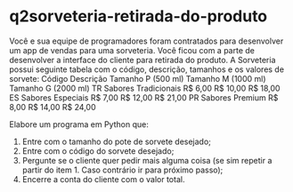 # q2sorveteria-retirada-do-produto

Você e sua equipe de programadores foram contratados para desenvolver um app de vendas para uma sorveteria. Você ficou com a parte de desenvolver a interface do cliente para retirada do produto.
A Sorveteria possui seguinte tabela com o código, descrição, tamanhos e os valores de sorvete:
Código	Descrição	Tamanho P
(500 ml)	Tamanho M
(1000 ml)	Tamanho G
(2000 ml)
TR	Sabores Tradicionais	R$ 6,00	R$ 10,00	R$ 18,00
ES	Sabores Especiais	R$ 7,00	R$ 12,00	R$ 21,00
PR	Sabores Premium	R$ 8,00	R$ 14,00	R$ 24,00

Elabore um programa em Python que:
1.	Entre com o tamanho do pote de sorvete desejado;
2.	Entre com o código do sorvete desejado;
3.	Pergunte se o cliente quer pedir mais alguma coisa (se sim repetir a partir do item 1.  Caso contrário ir para próximo passo); 
4.	Encerre a conta do cliente com o valor total.
